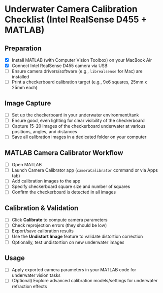 # Underwater Camera Calibration Checklist (Intel RealSense D455 + MATLAB)

## Preparation
- [X] Install MATLAB (with Computer Vision Toolbox) on your MacBook Air
- [X] Connect Intel RealSense D455 camera via USB
- [ ] Ensure camera drivers/software (e.g., `librealsense` for Mac) are installed
- [ ] Print a checkerboard calibration target (e.g., 9x6 squares, 25mm x 25mm each)

## Image Capture
- [ ] Set up the checkerboard in your underwater environment/tank
- [ ] Ensure good, even lighting for clear visibility of the checkerboard
- [ ] Capture 15–20 images of the checkerboard underwater at various positions, angles, and distances
- [ ] Save all calibration images in a dedicated folder on your computer

## MATLAB Camera Calibrator Workflow
- [ ] Open MATLAB
- [ ] Launch Camera Calibrator app (`cameraCalibrator` command or via Apps tab)
- [ ] Add calibration images to the app
- [ ] Specify checkerboard square size and number of squares
- [ ] Confirm the checkerboard is detected in all images

## Calibration & Validation
- [ ] Click **Calibrate** to compute camera parameters
- [ ] Check reprojection errors (they should be low)
- [ ] Export/save calibration results
- [ ] Use the **Undistort Image** feature to validate distortion correction
- [ ] Optionally, test undistortion on new underwater images

## Usage
- [ ] Apply exported camera parameters in your MATLAB code for underwater vision tasks
- [ ] (Optional) Explore advanced calibration models/settings for underwater refraction effects
